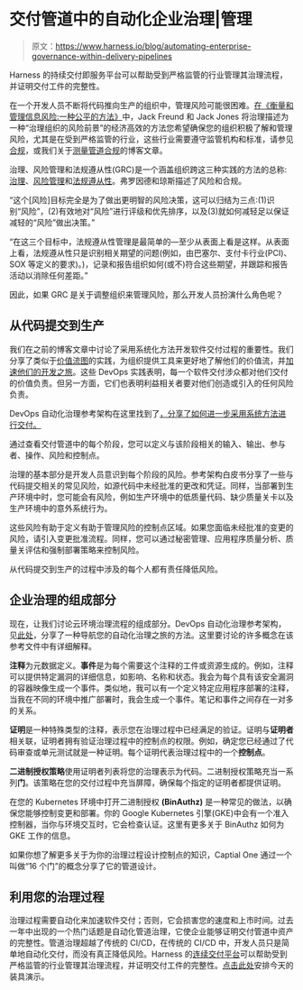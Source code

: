 # 交付管道中的自动化企业治理|管理

> 原文：<https://www.harness.io/blog/automating-enterprise-governance-within-delivery-pipelines>

Harness 的持续交付即服务平台可以帮助受到严格监管的行业管理其治理流程，并证明交付工件的完整性。

在一个开发人员不断将代码推向生产的组织中，管理风险可能很困难。[在《衡量和管理信息风险:一种公平的方法》](https://www.fairinstitute.org/fair-book)中，Jack Freund 和 Jack Jones 将治理描述为一种“治理组织的风险前景”的经济高效的方法您希望确保您的组织积极了解和管理风险，尤其是在受到严格监管的行业，这些行业需要遵守监管机构和标准，请参见[合规](https://en.wikipedia.org/wiki/Regulatory_compliance)，或我们关于[测量管道合规](https://harness.io/blog/ci-cd-pipeline-governance/)的博客文章。

治理、风险管理和法规遵从性(GRC)是一个涵盖组织跨这三种实践的方法的总称:[治理](https://en.wikipedia.org/wiki/Governance)、[风险管理](https://en.wikipedia.org/wiki/Risk_management)和[法规遵从性](https://en.wikipedia.org/wiki/Regulatory_compliance)。弗罗因德和琼斯描述了风险和合规。

“这个[风险]目标完全是为了做出更明智的风险决策，这可以归结为三点:(1)识别“风险”，(2)有效地对“风险”进行评级和优先排序，以及(3)就如何减轻足以保证减轻的“风险”做出决策。”

“在这三个目标中，法规遵从性管理是最简单的—至少从表面上看是这样。从表面上看，法规遵从性只是识别相关期望的问题(例如，由巴塞尔、支付卡行业(PCI)、SOX 等定义的要求)。)，记录和报告组织如何(或不)符合这些期望，并跟踪和报告活动以消除任何差距。”

因此，如果 GRC 是关于调整组织来管理风险，那么开发人员扮演什么角色呢？

## 从代码提交到生产

我们在之前的博客文章中讨论了采用系统化方法开发软件交付过程的重要性。我们分享了类似于[价值流图](https://harness.io/blog/value-stream-mapping-guide/)的实践，为组织提供工具来更好地了解他们的价值流，并[加速他们的开发之旅](https://harness.io/blog/beginning-your-devops-journey/)。这些 DevOps 实践表明，每一个软件交付涉众都对他们交付的价值负责。但另一方面，它们也表明利益相关者要对他们创造或引入的任何风险负责。

DevOps 自动化治理参考架构在这里找到了[，分享了如何进一步采用系统方法进行交付。](https://files.ontraport.com/media/phpPOS1G9?Expires=1726511330&Signature=XOE6ZLIDGWxbVvGvWD-JKfFPQ9q4~2go4oHaSiOOyx7NVRo3eOHxm0VGI-5QMt9zufboL~ldfCcomHSgCo4cfAJ8fb5gUoGCJHQ5MWtzvlbFNzWI-G0~u9goJyvcEX8zAowxgRlMdiWnO8skHfCX7C4GzQpRREwFwIs8BUIimBAZt55gTtS-PugKS7CGJVDQgkQww7bE9fokM2ZBEoYOB5RSvq6n9unEWpVB0TRDvH-5eiz4gHqZBelu2vZQbuyx9iIhYl2vzNQu6VNPMFCCVYJzBJ7eMVulvavobOHE3jHwaVjpKObQDuWyCRhRaws2DDl3yWSQdTI7k-7L~kH6Tw__&Key-Pair-Id=APKAJVAAMVW6XQYWSTNA)

通过查看交付管道中的每个阶段，您可以定义与该阶段相关的输入、输出、参与者、操作、风险和控制点。

治理的基本部分是开发人员意识到每个阶段的风险。参考架构白皮书分享了一些与代码提交相关的常见风险，如源代码中未经批准的更改和凭证。同样，当部署到生产环境中时，您可能会有风险，例如生产环境中的低质量代码、缺少质量关卡以及生产环境中的意外系统行为。

这些风险有助于定义有助于管理风险的控制点区域。如果您面临未经批准的变更的风险，请引入变更批准流程。同样，您可以通过秘密管理、应用程序质量分析、质量关评估和强制部署策略来控制风险。

从代码提交到生产的过程中涉及的每个人都有责任降低风险。

## 企业治理的组成部分

现在，让我们讨论云环境治理流程的组成部分。DevOps 自动化治理参考架构，见[此处](https://files.ontraport.com/media/phpPOS1G9?Expires=1726511330&Signature=XOE6ZLIDGWxbVvGvWD-JKfFPQ9q4~2go4oHaSiOOyx7NVRo3eOHxm0VGI-5QMt9zufboL~ldfCcomHSgCo4cfAJ8fb5gUoGCJHQ5MWtzvlbFNzWI-G0~u9goJyvcEX8zAowxgRlMdiWnO8skHfCX7C4GzQpRREwFwIs8BUIimBAZt55gTtS-PugKS7CGJVDQgkQww7bE9fokM2ZBEoYOB5RSvq6n9unEWpVB0TRDvH-5eiz4gHqZBelu2vZQbuyx9iIhYl2vzNQu6VNPMFCCVYJzBJ7eMVulvavobOHE3jHwaVjpKObQDuWyCRhRaws2DDl3yWSQdTI7k-7L~kH6Tw__&Key-Pair-Id=APKAJVAAMVW6XQYWSTNA)，分享了一种导航您的自动化治理之旅的方法。这里要讨论的许多概念在该参考文件中有详细解释。

**注释**为元数据定义。**事件**是为每个需要这个注释的工件或资源生成的。例如，注释可以提供特定漏洞的详细信息，如影响、名称和状态。我会为每个具有该安全漏洞的容器映像生成一个事件。类似地，我可以有一个定义特定应用程序部署的注释，当我在不同的环境中推广部署时，我会生成一个事件。笔记和事件之间存在一对多的关系。

**证明**是一种特殊类型的注释，表示您在治理过程中已经满足的验证。证明与**证明者**相关联，证明者拥有验证治理过程中的控制点的权限。例如，确定您已经通过了代码审查或单元测试就是一种证明。每个证明代表治理过程中的一个**控制点**。

**二进制授权策略**使用证明者列表将您的治理表示为代码。二进制授权策略充当一系列**门**。该策略在您的交付过程中充当屏障，确保每个指定的证明者都提供证明。

在您的 Kubernetes 环境中打开二进制授权 **(BinAuthz)** 是一种常见的做法，以确保您能够控制变更和部署。你的 Google Kubernetes 引擎(GKE)中会有一个准入控制器，当你与环境交互时，它会检查认证。这里有更多关于 BinAuthz 如何为 GKE 工作的信息。

如果你想了解更多关于为你的治理过程设计控制点的知识，Captial One 通过一个叫做“16 个门”的概念分享了它的管道设计。

## 利用您的治理过程

治理过程需要自动化来加速软件交付；否则，它会损害您的速度和上市时间。过去一年中出现的一个热门话题是自动化管道治理，它使企业能够证明交付管道中资产的完整性。管道治理超越了传统的 CI/CD，在传统的 CI/CD 中，开发人员只是简单地自动化交付，而没有真正降低风险。Harness 的[连续交付平台](https://harness.io/platform/continuous-delivery/)可以帮助受到严格监管的行业管理其治理流程，并证明交付工件的完整性。[点击此处](https://harness.io/t-shirts/)安排今天的装具演示。